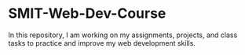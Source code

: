 # SMIT-Web-Dev-Course
In this repository, I am working on my assignments, projects, and class tasks to practice and improve my web development skills. 
